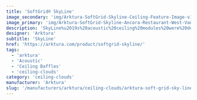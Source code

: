 ```yaml
---
title: 'SoftGrid® SkyLine'
image_secondary: 'img/Arktura-SoftGrid-Skyline-Ceiling-Feature-Image-v1.png'
image_primary: 'img/Arktura-SoftGrid-Skyline-Ancora-Restaurant-West-Vancouver-CA_WEB_3.jpg'
description: 'SkyLine%u2019s%20acoustic%20ceiling%20modules%20were%20designed%20to%20look%20like%20an%20inverted%20skyline%2C%20as%20if%20a%20city%20lived%20on%20your%20ceiling.%20For%20a%20more%20dramatic%20look%2C%20the%20modules%20can%20be%20connected%20together%20to%20create%20a%20continuous%2C%20uninterrupted%20field%20of%20cityscape%20or%20can%20be%20shortened%20into%20smaller%20city%20blocks.%20And%20to%20avoid%20the%20loud%20city%20noise%2C%20SkyLine%20is%20made%20from%20our%20Soft%20Sound%AE%20material%2C%20so%20you%20get%20acoustic%20comfort.%20And%20now%2C%A0for%20larger%20jobs%2C%A0with%20the%20addition%20of%A0SoftGrid%AE%20Max%20options%2C%A0you%20can%20do%20it%20all%20while%A0maximizing%20value%A0and%A0minimizing%20the%20impact%20on%20the%20environment.'
designer: 'Arktura'
subtitle: 'SkyLine'
href: 'https://arktura.com/product/softgrid-skyline/'
tags:
  - 'arktura'
  - 'Acoustic'
  - 'Ceiling Baffles'
  - 'ceiling-clouds'
category: 'ceiling-clouds'
manufacturer: 'Arktura'
slug: '/manufacturers/arktura/ceiling-clouds/arktura-soft-grid-sky-line'
---
```

